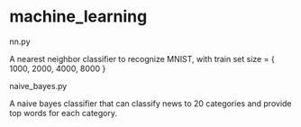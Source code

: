 # machine_learning
nn.py

A nearest neighbor classifier to recognize MNIST, with train set size = { 1000, 2000, 4000, 8000 }

naive_bayes.py

A naive bayes classifier that can classify news to 20 categories and provide top words for each category.
